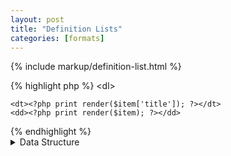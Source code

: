```yaml
---
layout: post
title: "Definition Lists"
categories: [formats]
---
```


{% include markup/definition-list.html %}

{% highlight php %}
<dl<?php print $attributes; ?>>
  <?php foreach ($items as $item): ?>
    <dt><?php print render($item['title']); ?></dt>
    <dd><?php print render($item); ?></dd>
  <?php endforeach; ?>
</dl>{% endhighlight %}

<details>
<summary>Data Structure</summary>
{% highlight php %}<?php
// The default type = 'item'.
$data = array(
  'format' => 'definition_list',
  'items' => array(
    array(
      'title' => 'Example one',
      'items' => array('Lorem ipsum Dolor sit amet, consectetur adipiscing elit.'),
    ),
    array(
      'title' => 'Example two',
      'items' => array(
        'format' => 'list',
        'items' = array(
          'Cras sit amet dolor sit amet nunc congue luctus ultrices vitae quam.',
          'In eu augue lectus, sit amet scelerisque magna.',
        ),
      ),
    ),
    array(
      'title' => 'Example three',
      'items' => array(
        'Maecenas sit amet erat a arcu pellentesque rhoncus sit amet in ipsum.',
        'Vestibulum vitae leo vitae enim tempus euismod at quis mi.',
      ),
    ),
    array(
      'title' => 'Example four',
      'items' => array(
        array(
          'format' => 'definition_list',
          'title' => 'Nested Example One',
          'items' => array(
            'Vestibulum a augue leo, sit amet faucibus nunc.',
            'Ut quis nibh eget nunc tristique consectetur vel volutpat elit.',
          ),
        ),
        array(
          'format' => 'list',
          'title' => 'Nested Example Two',
          'items' => array(
            'Vestibulum a augue leo, sit amet faucibus nunc.',
            'Ut quis nibh eget nunc tristique consectetur vel volutpat elit.',
          ),
        ),
      ),
    ),
  ),
);?>{% endhighlight %}
</details>

